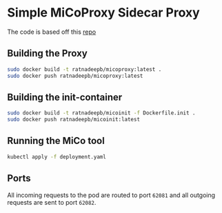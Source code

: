 # Simple MiCoProxy Sidecar Proxy

The code is based off this [repo](https://github.com/ymedialabs/ReverseProxy)

## Building the Proxy

```bash
sudo docker build -t ratnadeepb/micoproxy:latest .
sudo docker push ratnadeepb/micoproxy:latest
```

## Building the init-container

```bash
sudo docker build -t ratnadeepb/micoinit -f Dockerfile.init .
sudo docker push ratnadeepb/micoinit:latest
```

## Running the MiCo tool

```bash
kubectl apply -f deployment.yaml
```

## Ports

All incoming requests to the pod are routed to port `62081` and all outgoing requests are sent to port `62082`.
